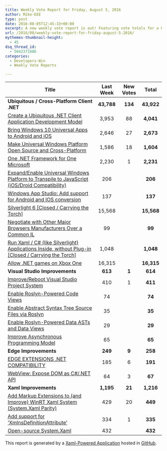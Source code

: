 ```yaml
---
title: Weekly Vote Report for Friday, August 5, 2016
author: Mike-EEE
type: post
date: 2016-08-05T12:45:33+00:00
excerpt: A new weekly vote report is out! Featuring vote totals for a Ubiquitous / Cross-Platform Client .NET (+134 New/43,922 Total), Visual Studio Improvements (+1 New/614 Total), Edge Improvements (+9 New/258 Total), and Xaml Improvements (+21 New/1,216 Total).
url: /2016/08/weekly-vote-report-for-friday-august-5-2016/
mythemes-thumbnail-height:
  - 45
dsq_thread_id:
  - 5042371086
categories:
  - Developers-Win
  - Weekly Vote Reports

---
```

| Title                                                                                                    | Last Week  |      <span class="new">New Votes</span>       |   Total    |
| -------------------------------------------------------------------------------------------------------- |:----------:|:---------------------------------------------:|:----------:|
| **Ubiquitous / Cross-Platform Client .NET**                                                              | **43,788** | <span class="new"><strong>134</strong></span> | **43,922** |
| [Create a Ubiquitous .NET Client Application Development Model][1]                                       |   3,953    |          <span class="new">88</span>          | **4,041**  |
| [Bring Windows 10 Universal Apps to Android and iOS][2]                                                  |   2,646    |          <span class="new">27</span>          | **2,673**  |
| [Make Universal Windows Platform Open Source and Cross-Platform][3]                                      |   1,586    |          <span class="new">18</span>          | **1,604**  |
| [One .NET Framework for One Microsoft][4]                                                                |   2,230    |          <span class="new">1</span>           | **2,231**  |
| [Expand/Enable Universal Windows Platform to Transpile to JavaScript (iOS/Droid Compatibility)][5]       |    206     |           <span class="new"></span>           |  **206**   |
| [Windows App Studio: Add support for Android and IOS conversion][6]                                      |    137     |           <span class="new"></span>           |  **137**   |
| [Silverlight 6 [Closed / Carrying the Torch]][7]                                                         |   15,568   |           <span class="new"></span>           | **15,568** |
| [Negotiate with Other Major Browsers Manufacturers Over a Common IL][8]                                  |     99     |           <span class="new"></span>           |   **99**   |
| [Run Xaml / C# (like Silverlight) Applications Inside, without Plug-in [Closed / Carrying the Torch]][9] |   1,048    |           <span class="new"></span>           | **1,048**  |
| [Allow .NET games on Xbox One][10]                                                                       |   16,315   |           <span class="new"></span>           | **16,315** |
| **Visual Studio Improvements**                                                                           |  **613**   |  <span class="new"><strong>1</strong></span>  |  **614**   |
| [Improve/Reboot Visual Studio Project System][11]                                                        |    410     |          <span class="new">1</span>           |  **411**   |
| [Enable Roslyn-Powered Code Views][12]                                                                   |     74     |           <span class="new"></span>           |   **74**   |
| [Enable Abstract Syntax Tree Source Files via Roslyn][13]                                                |     35     |           <span class="new"></span>           |   **35**   |
| [Enable Roslyn-Powered Data ASTs and Data Views][14]                                                     |     29     |           <span class="new"></span>           |   **29**   |
| [Improve Asynchronous Programming Model][15]                                                             |     65     |           <span class="new"></span>           |   **65**   |
| **Edge Improvements**                                                                                    |  **249**   |  <span class="new"><strong>9</strong></span>  |  **258**   |
| [EDGE EXTENSIONS .NET COMPATIBILITY][16]                                                                 |    185     |          <span class="new">6</span>           |  **191**   |
| [WebView: Expose DOM as C#/.NET API][17]                                                                 |     64     |          <span class="new">3</span>           |   **67**   |
| **Xaml Improvements**                                                                                    | **1,195**  | <span class="new"><strong>21</strong></span>  | **1,216**  |
| [Add Markup Extensions to (and Improve) WinRT Xaml System (System.Xaml Parity)][18]                      |    429     |          <span class="new">20</span>          |  **449**   |
| [Add support for &#8216;XmlnsDefinitionAttribute&#8217;][19]                                             |    334     |          <span class="new">1</span>           |  **335**   |
| [Open-source System.Xaml][20]                                                                            |    432     |           <span class="new"></span>           |  **432**   |

This report is generated by a [Xaml-Powered Application][21] hosted in [GitHub][22].

 [1]: http://visualstudio.uservoice.com/forums/121579-visual-studio/suggestions/10027638-create-a-ubiquitous-net-client-application-develo
 [2]: https://visualstudio.uservoice.com/forums/121579-visual-studio-2015/suggestions/8912350-bring-windows-10-universal-apps-to-android-and-ios
 [3]: https://wpdev.uservoice.com/forums/110705-dev-platform/suggestions/7989744-make-universal-windows-platform-open-source-and-cr
 [4]: http://visualstudio.uservoice.com/forums/121579-visual-studio-2015/suggestions/4249140-one-net-framework-for-one-microsoft
 [5]: https://wpdev.uservoice.com/forums/110705-dev-platform/suggestions/7897380-expand-enable-universal-windows-platform-to-transp
 [6]: https://wpdev.uservoice.com/forums/216486-windows-app-studio/suggestions/9550647-add-support-for-andriod-and-ios-conversion
 [7]: http://visualstudio.uservoice.com/forums/121579-visual-studio/suggestions/3556619-silverlight-6
 [8]: https://wpdev.uservoice.com/forums/257854-microsoft-edge-developer/suggestions/11392869-negociate-with-other-major-browsers-maufacturers-o
 [9]: https://wpdev.uservoice.com/forums/257854-microsoft-edge-developer/suggestions/8022150-run-xaml-c-like-silverlight-applications-ins
 [10]: https://visualstudio.uservoice.com/forums/121579-visual-studio-2015/suggestions/4233646-allow-net-games-on-xbox-one
 [11]: http://visualstudio.uservoice.com/forums/121579-visual-studio/suggestions/9347001-improve-reboot-visual-studio-project-system
 [12]: http://visualstudio.uservoice.com/forums/121579-visual-studio/suggestions/10020390-enable-roslyn-powered-code-views
 [13]: http://visualstudio.uservoice.com/forums/121579-visual-studio-2015/suggestions/7066885-enable-abstract-syntax-tree-source-files-via-rosly
 [14]: http://visualstudio.uservoice.com/forums/121579-visual-studio/suggestions/10020525-enable-roslyn-powered-data-asts-and-data-views
 [15]: http://visualstudio.uservoice.com/forums/121579-visual-studio/suggestions/9126493-improve-asynchronous-programming-model
 [16]: https://wpdev.uservoice.com/forums/257854-microsoft-edge-developer/suggestions/9467958-edge-extensions-net-compatibility
 [17]: https://wpdev.uservoice.com/forums/110705-dev-platform/suggestions/9126583-webview-expose-dom-as-c-net-api
 [18]: https://wpdev.uservoice.com/forums/110705-dev-platform/suggestions/7232264-add-markup-extensions-to-and-improve-winrt-xaml
 [19]: https://wpdev.uservoice.com/forums/110705-universal-windows-platform/suggestions/9523650-add-support-for-xmlnsdefinitionattribute
 [20]: http://visualstudio.uservoice.com/forums/121579-visual-studio-2015/suggestions/11234259-open-source-system-xaml
 [21]: https://imgflip.com/i/h6ho2
 [22]: https://github.com/DevelopersWin/VoteReporter